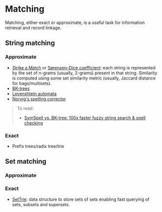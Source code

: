# Matching
Matching, either exact or approximate, is a useful task for information retrieval and record linkage.

## String matching
### Approximate
- [Strike a Match](http://www.catalysoft.com/articles/StrikeAMatch.html) or [Sørensen–Dice coefficient](https://en.wikipedia.org/wiki/S%C3%B8rensen%E2%80%93Dice_coefficient): each string is represented by the set of n-grams (usually, 2-grams) present in that string. Similarity is computed using some set similarity metric (usually, Jaccard distance for bags/multisets).
- [BK-trees](https://signal-to-noise.xyz/post/bk-tree/)
- [Levenshtein automata](http://blog.notdot.net/2010/07/Damn-Cool-Algorithms-Levenshtein-Automata)
- [Norvig's spelling corrector](http://norvig.com/spell-correct.html)

> To read:
> - [SymSpell vs. BK-tree: 100x faster fuzzy string search & spell checking](https://towardsdatascience.com/symspell-vs-bk-tree-100x-faster-fuzzy-string-search-spell-checking-c4f10d80a078)

### Exact
- Prefix trees/radix tree/trie

## Set matching
### Approximate
### Exact
- [SetTrie](http://osebje.famnit.upr.si/~savnik/papers/cdares13.pdf): data structure to store sets of sets enabling fast querying of sets, subsets and supersets.

